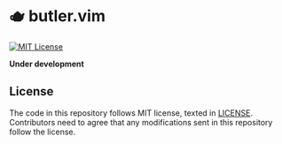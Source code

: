 # 🫖 butler.vim

[![MIT License](https://img.shields.io/badge/license-MIT-blue.svg)](LICENSE)

**Under development**

## License

The code in this repository follows MIT license, texted in [LICENSE](./LICENSE).
Contributors need to agree that any modifications sent in this repository follow
the license.
